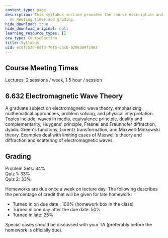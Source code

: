 ```yaml
---
content_type: page
description: This syllabus section provides the course description and information
  on meeting times and grading.
hide_download: true
hide_download_original: null
learning_resource_types: []
ocw_type: CourseSection
title: Syllabus
uid: ec0f7520-6dfd-76f5-cbcb-b298a09fc983
---
```


Course Meeting Times
--------------------

Lectures: 2 sessions / week, 1.5 hour / session

6.632 Electromagnetic Wave Theory
---------------------------------

A graduate subject on electromagnetic wave theory, emphasizing mathematical approaches, problem solving, and physical interpretation. Topics include: waves in media, equivalence principle, duality and complementarity, Huygens' principle, Fresnel and Fraunhofer diffraction, dyadic Green's functions, Lorentz transformation, and Maxwell-Minkowski theory. Examples deal with limiting cases of Maxwell's theory and diffraction and scattering of electromagnetic waves.

Grading
-------

Problem Sets: 34%  
Quiz 1: 33%  
Quiz 2: 33%

Homeworks are due once a week on lecture day. The following describes the percentage of credit that will be given for late homework:

*   Turned in on due date : 100% (homework box in the class)
*   Turned in one day after the due date: 50%
*   Turned in late: 25%

Special cases should be discussed with your TA (preferably before the homework is officially due).